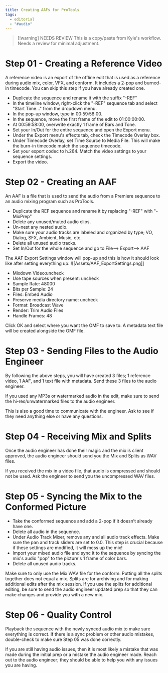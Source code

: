 ```yaml
---
title: Creating AAFs for ProTools
tags:
  - editorial
  - "#audio"
---
```

> [!warning] NEEDS REVIEW
> This is a copy/paste from Kyle's workflow. Needs a review for minimal adjustment.

# Step 01 - Creating a Reference Video

A reference video is an export of the offline edit that is used as a reference during audio mix, color, VFX, and conform. It includes a 2-pop and burned-in timecode. You can skip this step if you have already created one. 

- Duplicate the sequence and rename it with the suffix "-REF"
- In the timeline window, right-click the "-REF" sequence tab and select "Start Time…" from the dropdown menu. 
- In the pop-up window, type in 00:59:58:00.
- In the sequence, move the first frame of the edit to 01:00:00:00.
- At 00:59:58:00, overwrite exactly 1 frame of Bars and Tone.
- Set your In/Out for the entire sequence and open the Export menu. 
- Under the Export menu's effects tab, check the Timecode Overlay box.
- Under Timecode Overlay, set Time Source to Media File. This will make the burn-in timecode match the sequence timecode.
- Set your export codec to h.264. Match the video settings to your sequence settings.
- Export the video.

# Step 02 - Creating an AAF

An AAF is a file that is used to send the audio from a Premiere sequence to an audio mixing program such as ProTools.

- Duplicate the REF sequence and rename it by replacing "-REF" with "-MixPrep"
- Delete any unused/muted audio clips.
- Un-nest any nested audio.
- Make sure your audio tracks are labeled and organized by type; VO, Dialog, SFX, Ambient, Music, etc.
- Delete all unused audio tracks.
- Set In/Out for the whole sequence and go to File—> Export—> AAF


The AAF Export Settings window will pop-up and this is how it should look like after setting everything up:
![[Assets/AAF_ExportSettings.png]]
* Mixdown Video:uncheck
* Use tape sources when present: uncheck
* Sample Rate: 48000
* Bits per Sample: 24
* Files: Embed Audio
* Preserve media directory name: uncheck
* Format: Broadcast Wave
* Render: Trim Audio Files
* Handle Frames: 48

Click OK and select where you want the OMF to save to. A metadata text file will be created alongside the OMF file.


# Step 03 - Sending Files to the Audio Engineer

By following the above steps, you will have created 3 files; 1 reference video, 1 AAF, and 1 text file with metadata. Send these 3 files to the audio engineer.

If you used any MP3s or watermarked audio in the edit, make sure to send the hi-res/unwatermarked files to the audio engineer.

This is also a good time to communicate with the engineer. Ask to see if they need anything else or have any questions.

# Step 04 - Receiving Mix and Splits

Once the audio engineer has done their magic and the mix is client approved, the audio engineer should send you the Mix and Splits as WAV files.

If you received the mix in a video file, that audio is compressed and should not be used. Ask the engineer to send you the uncompressed WAV files.

# Step 05 - Syncing the Mix to the Conformed Picture

- Take the conformed sequence and add a 2-pop if it doesn’t already have one.
- Delete all audio in the sequence.
- Under Audio Track Mixer, remove any and all audio track effects. Make sure the pan and track sliders are set to 0.0. This step is crucial because if these settings are modified, it will mess up the mix!
- Import your mixed audio file and sync it to the sequence by syncing the mix's audio "pop" to the picture's 1 frame of color bars.
- Delete all unused audio tracks.

Make sure to only use the Mix WAV file for the conform. Putting all the splits together does not equal a mix. Splits are for archiving and for making additional edits after the mix session. If you use the splits for additional editing, be sure to send the audio engineer updated prep so that they can make changes and provide you with a new mix.

# Step 06 - Quality Control

Playback the sequence with the newly synced audio mix to make sure everything is correct. If there is a sync problem or other audio mistakes, double-check to make sure Step 05 was done correctly.

If you are still having audio issues, then it is most likely a mistake that was made during the initial prep or a mistake the audio engineer made. Reach out to the audio engineer; they should be able to help you with any issues you are having.

